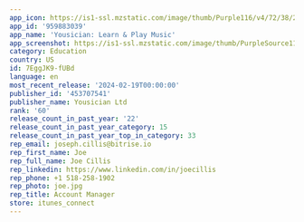 ```yaml
---
app_icon: https://is1-ssl.mzstatic.com/image/thumb/Purple116/v4/72/38/21/72382199-51d3-3042-6ff0-f2c127ca86ed/AppIcon-0-0-1x_U007emarketing-0-7-0-85-220.png/1024x1024bb.png
app_id: '959883039'
app_name: 'Yousician: Learn & Play Music'
app_screenshot: https://is1-ssl.mzstatic.com/image/thumb/PurpleSource112/v4/42/e0/82/42e082fe-0c05-115d-252e-2c00201139d7/a3e0455d-10c7-498f-9a03-421699baf033_Yousician_Ltd_Yousician_US_iOS_6.5_1242x2688_ScreenshotMockups_240108_V1_01.png/1242x2688bb.png
category: Education
country: US
id: 7EggJK9-fUBd
language: en
most_recent_release: '2024-02-19T00:00:00'
publisher_id: '453707541'
publisher_name: Yousician Ltd
rank: '60'
release_count_in_past_year: '22'
release_count_in_past_year_category: 15
release_count_in_past_year_top_in_category: 33
rep_email: joseph.cillis@bitrise.io
rep_first_name: Joe
rep_full_name: Joe Cillis
rep_linkedin: https://www.linkedin.com/in/joecillis
rep_phone: +1 518-258-1902
rep_photo: joe.jpg
rep_title: Account Manager
store: itunes_connect
---
```

